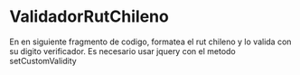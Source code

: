 # ValidadorRutChileno
En en siguiente fragmento de codigo, formatea el rut chileno y lo valida con su digito verificador. Es necesario usar jquery con el metodo setCustomValidity
